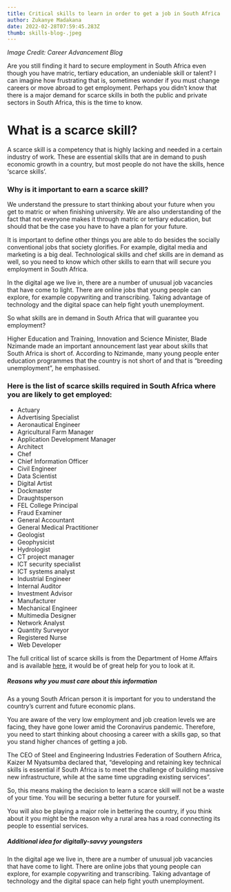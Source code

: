 ```yaml
---
title: Critical skills to learn in order to get a job in South Africa
author: Zukanye Madakana
date: 2022-02-28T07:59:45.283Z
thumb: skills-blog-.jpeg
---
```

*Image Credit: Career Advancement Blog* 





Are you still finding it hard to secure employment in South Africa even though you have matric, tertiary education, an undeniable skill or talent? I can imagine how frustrating that is, sometimes wonder if you must change careers or move abroad to get employment. Perhaps you didn’t know that there is a major demand for scarce skills in both the public and private sectors in South Africa, this is the time to know. 

# What is a scarce skill? 

A scarce skill is a competency that is highly lacking and needed in a certain industry of work. These are essential skills that are in demand to push economic growth in a country, but most people do not have the skills, hence ‘scarce skills’. 

### Why is it important to earn a scarce skill? 

We understand the pressure to start thinking about your future when you get to matric or when finishing university. We are also understanding of the fact that not everyone makes it through matric or tertiary education, but should that be the case you have to have a plan for your future. 



It is important to define other things you are able to do besides the socially conventional jobs that society glorifies. For example, digital media and marketing is a big deal. Technological skills and chef skills are in demand as well, so you need to know which other skills to earn that will secure you employment in South Africa.

In the digital age we live in, there are a number of unusual job vacancies that have come to light. There are online jobs that young people can explore, for example copywriting and transcribing. Taking advantage of technology and the digital space can help fight youth unemployment. 

So what skills are in demand in South Africa that will guarantee you employment? 

Higher Education and Training, Innovation and Science Minister, Blade Nzimande made an important announcement last year about skills that South Africa is short of. According to Nzimande, many young people enter education programmes that the country is not short of and that is “breeding unemployment”, he emphasised. 

### Here is the list of scarce skills required in South Africa where you are likely to get employed: 

* Actuary 
* Advertising Specialist 
* Aeronautical Engineer
* Agricultural Farm Manager 
* Application Development Manager 
* Architect 
* Chef
* Chief Information Officer 
* Civil Engineer 
* Data Scientist 
* Digital Artist 
* Dockmaster 
* Draughtsperson
* FEL College Principal 
* Fraud Examiner 
* General Accountant 
* General Medical Practitioner 
* Geologist 
* Geophysicist 
* Hydrologist
* CT project manager
* ICT security specialist
* ICT systems analyst
* Industrial Engineer 
* Internal Auditor
* Investment Advisor 
* Manufacturer 
* Mechanical Engineer 
* Multimedia Designer 
* Network Analyst 
* Quantity Surveyor 
* Registered Nurse 
* Web Developer

The full critical list of scarce skills is from the Department of Home Affairs and is available [here](http://www.dha.gov.za/images/immigration_critical_skills.pdf), it would be of great help for you to look at it. 

##### Reasons why you must care about this information

As a young South African person it is important for you to understand the country’s current and future economic plans. 

You are aware of the very low employment and job creation levels we are facing, they have gone lower amid the Coronavirus pandemic. Therefore, you need to start thinking about choosing a career with a skills gap, so that you stand higher chances of getting a job. 

The CEO of Steel and Engineering Industries Federation of Southern Africa, Kaizer M Nyatsumba declared that, “developing and retaining key technical skills is essential if South Africa is to meet the challenge of building massive new infrastructure, while at the same time upgrading existing services”. 

So, this means making the decision to learn a scarce skill will not be a waste of your time. You will be securing a better future for yourself. 

You will also be playing a major role in bettering the country, if you think about it you might be the reason why a rural area has a road connecting its people to essential services. 

##### Additional idea for digitally-savvy youngsters

In the digital age we live in, there are a number of unusual job vacancies that have come to light. There are online jobs that young people can explore, for example copywriting and transcribing. Taking advantage of technology and the digital space can help fight youth unemployment.